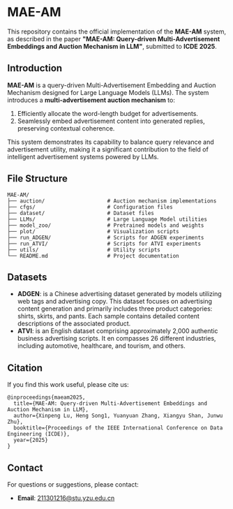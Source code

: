 # MAE-AM

This repository contains the official implementation of the **MAE-AM** system, as described in the paper **"MAE-AM: Query-driven Multi-Advertisement Embeddings and Auction Mechanism in LLM"**, submitted to **ICDE 2025**.

## Introduction

**MAE-AM** is a query-driven Multi-Advertisement Embedding and Auction Mechanism designed for Large Language Models (LLMs). The system introduces a **multi-advertisement auction mechanism** to:

1. Efficiently allocate the word-length budget for advertisements.
2. Seamlessly embed advertisement content into generated replies, preserving contextual coherence.

This system demonstrates its capability to balance query relevance and advertisement utility, making it a significant contribution to the field of intelligent advertisement systems powered by LLMs.

## File Structure

```
MAE-AM/
├── auction/                    # Auction mechanism implementations
├── cfgs/                       # Configuration files
├── dataset/                    # Dataset files
├── LLMs/                       # Large Language Model utilities
├── model_zoo/                  # Pretrained models and weights
├── plot/                       # Visualization scripts
├── run_ADGEN/                  # Scripts for ADGEN experiments
├── run_ATVI/                   # Scripts for ATVI experiments
├── utils/                      # Utility scripts
└── README.md                   # Project documentation
```

## Datasets

* **ADGEN**: is a Chinese advertising dataset generated by models utilizing web tags and advertising copy. This dataset focuses on advertising content generation and primarily includes three product categories: shirts, skirts, and pants. Each sample contains detailed content descriptions of the associated product.
* **ATVI**: is an English dataset comprising approximately 2,000 authentic business advertising scripts. It en compasses 26 different industries, including automotive, healthcare, and tourism, and others.

## Citation

If you find this work useful, please cite us:

```
@inproceedings{maeam2025,
  title={MAE-AM: Query-driven Multi-Advertisement Embeddings and Auction Mechanism in LLM},
  author={Xinpeng Lu, Heng Song1, Yuanyuan Zhang, Xiangyu Shan, Junwu Zhu},
  booktitle={Proceedings of the IEEE International Conference on Data Engineering (ICDE)},
  year={2025}
}
```

## Contact

For questions or suggestions, please contact:

- **Email**: 211301216@stu.yzu.edu.cn
